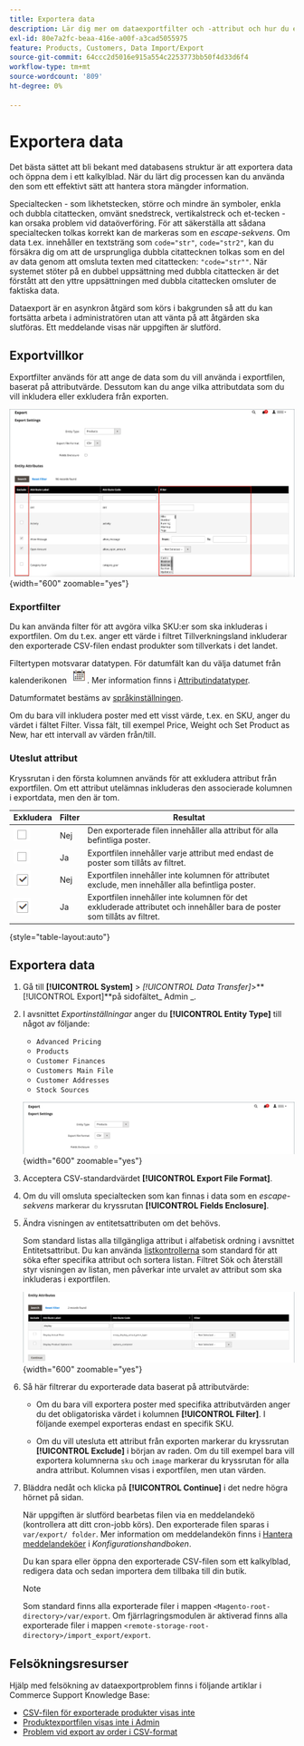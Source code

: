 ```yaml
---
title: Exportera data
description: Lär dig mer om dataexportfilter och -attribut och hur du exporterar data från din butik.
exl-id: 80e7a2fc-beaa-416e-a00f-a3cad5055975
feature: Products, Customers, Data Import/Export
source-git-commit: 64ccc2d5016e915a554c2253773bb50f4d33d6f4
workflow-type: tm+mt
source-wordcount: '809'
ht-degree: 0%

---
```


# Exportera data

Det bästa sättet att bli bekant med databasens struktur är att exportera data och öppna dem i ett kalkylblad. När du lärt dig processen kan du använda den som ett effektivt sätt att hantera stora mängder information.

Specialtecken - som likhetstecken, större och mindre än symboler, enkla och dubbla citattecken, omvänt snedstreck, vertikalstreck och et-tecken - kan orsaka problem vid dataöverföring. För att säkerställa att sådana specialtecken tolkas korrekt kan de markeras som en _escape-sekvens_. Om data t.ex. innehåller en textsträng som `code="str"`, `code="str2"`, kan du försäkra dig om att de ursprungliga dubbla citattecknen tolkas som en del av data genom att omsluta texten med citattecken: `"code="str""`. När systemet stöter på en dubbel uppsättning med dubbla citattecken är det förstått att den yttre uppsättningen med dubbla citattecken omsluter de faktiska data.

Dataexport är en asynkron åtgärd som körs i bakgrunden så att du kan fortsätta arbeta i administratören utan att vänta på att åtgärden ska slutföras. Ett meddelande visas när uppgiften är slutförd.

## Exportvillkor

Exportfilter används för att ange de data som du vill använda i exportfilen, baserat på attributvärde. Dessutom kan du ange vilka attributdata som du vill inkludera eller exkludera från exporten.

![Villkor för dataexport](./assets/data-export-entity-attributes-exclude.png){width="600" zoomable="yes"}

### Exportfilter

Du kan använda filter för att avgöra vilka SKU:er som ska inkluderas i exportfilen. Om du t.ex. anger ett värde i filtret Tillverkningsland inkluderar den exporterade CSV-filen endast produkter som tillverkats i det landet.

Filtertypen motsvarar datatypen. För datumfält kan du välja datumet från kalenderikonen ![Kalender](../assets/icon-calendar.png). Mer information finns i [Attributindatatyper](../catalog/attributes-input-types.md).

Datumformatet bestäms av [språkinställningen](../getting-started/store-details.md#locale-options).

Om du bara vill inkludera poster med ett visst värde, t.ex. en SKU, anger du värdet i fältet Filter. Vissa fält, till exempel Price, Weight och Set Product as New, har ett intervall av värden från/till.

### Uteslut attribut

Kryssrutan i den första kolumnen används för att exkludera attribut från exportfilen. Om ett attribut utelämnas inkluderas den associerade kolumnen i exportdata, men den är tom.

| Exkludera | Filter | Resultat |
|--- |--- |--- |
| ![Rensad kryssruta](../assets/checkbox-clear.png) | Nej | Den exporterade filen innehåller alla attribut för alla befintliga poster. |
| ![Rensad kryssruta](../assets/checkbox-clear.png) | Ja | Exportfilen innehåller varje attribut med endast de poster som tillåts av filtret. |
| ![Markerad kryssruta](../assets/checkbox-selected.png) | Nej | Exportfilen innehåller inte kolumnen för attributet exclude, men innehåller alla befintliga poster. |
| ![Markerad kryssruta](../assets/checkbox-selected.png) | Ja | Exportfilen innehåller inte kolumnen för det exkluderade attributet och innehåller bara de poster som tillåts av filtret. |

{style="table-layout:auto"}

## Exportera data

1. Gå till **[!UICONTROL System]** > _[!UICONTROL Data Transfer]_>**[!UICONTROL Export]**på sidofältet_ Admin _.

1. I avsnittet _Exportinställningar_ anger du **[!UICONTROL Entity Type]** till något av följande:

   - `Advanced Pricing`
   - `Products`
   - `Customer Finances`
   - `Customers Main File`
   - `Customer Addresses`
   - `Stock Sources`

   ![Inställningar för dataexport](./assets/data-export-settings.png){width="600" zoomable="yes"}

1. Acceptera CSV-standardvärdet **[!UICONTROL Export File Format]**.

1. Om du vill omsluta specialtecken som kan finnas i data som en _escape-sekvens_ markerar du kryssrutan **[!UICONTROL Fields Enclosure]**.

1. Ändra visningen av entitetsattributen om det behövs.

   Som standard listas alla tillgängliga attribut i alfabetisk ordning i avsnittet Entitetsattribut. Du kan använda [listkontrollerna](../getting-started/admin-grid-controls.md) som standard för att söka efter specifika attribut och sortera listan. Filtret Sök och återställ styr visningen av listan, men påverkar inte urvalet av attribut som ska inkluderas i exportfilen.

   ![Filtrerade entitetsattribut för dataexport](./assets/data-export-filter-entity-attributes.png){width="600" zoomable="yes"}

1. Så här filtrerar du exporterade data baserat på attributvärde:

   - Om du bara vill exportera poster med specifika attributvärden anger du det obligatoriska värdet i kolumnen **[!UICONTROL Filter]**. I följande exempel exporteras endast en specifik SKU.

   - Om du vill utesluta ett attribut från exporten markerar du kryssrutan **[!UICONTROL Exclude]** i början av raden. Om du till exempel bara vill exportera kolumnerna `sku` och `image` markerar du kryssrutan för alla andra attribut. Kolumnen visas i exportfilen, men utan värden.

1. Bläddra nedåt och klicka på **[!UICONTROL Continue]** i det nedre högra hörnet på sidan.

   När uppgiften är slutförd bearbetas filen via en meddelandekö (kontrollera att ditt cron-jobb körs). Den exporterade filen sparas i `var/export/ folder`. Mer information om meddelandekön finns i [Hantera meddelandeköer](https://experienceleague.adobe.com/docs/commerce-operations/configuration-guide/message-queues/manage-message-queues.html) i _Konfigurationshandboken_.

   Du kan spara eller öppna den exporterade CSV-filen som ett kalkylblad, redigera data och sedan importera dem tillbaka till din butik.

   >[!NOTE]
   >
   >Som standard finns alla exporterade filer i mappen `<Magento-root-directory>/var/export`. Om fjärrlagringsmodulen är aktiverad finns alla exporterade filer i mappen `<remote-storage-root-directory>/import_export/export`.

## Felsökningsresurser

Hjälp med felsökning av dataexportproblem finns i följande artiklar i Commerce Support Knowledge Base:

- [CSV-filen för exporterade produkter visas inte](https://experienceleague.adobe.com/docs/commerce-knowledge-base/kb/troubleshooting/miscellaneous/exported-products-.csv-file-does-not-appear.html)
- [Produktexportfilen visas inte i Admin](https://experienceleague.adobe.com/docs/commerce-knowledge-base/kb/support-tools/patches/v1-0-9/mdva-31168-magento-patch-product-export-file-does-not-show-in-admin.html)
- [Problem vid export av order i CSV-format](https://experienceleague.adobe.com/docs/commerce-knowledge-base/kb/support-tools/patches/v1-0-8/mdva-31242-magento-patch-issue-in-exporting-orders-in-csv-format.html)
